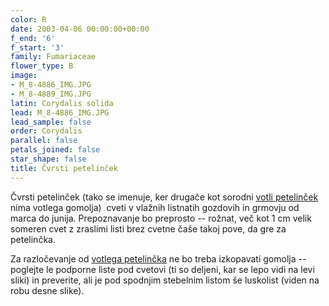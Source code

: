 ```yaml
---
color: R
date: 2003-04-06 00:00:00+00:00
f_end: '6'
f_start: '3'
family: Fumariaceae
flower_type: B
image:
- M_8-4886_IMG.JPG
- M_8-4889_IMG.JPG
latin: Corydalis solida
lead: M_8-4886_IMG.JPG
lead_sample: false
order: Corydalis
parallel: false
petals_joined: false
star_shape: false
title: Čvrsti petelinček
---
```

Čvrsti petelinček (tako se imenuje, ker drugače kot sorodni [votli petelinček](../../corydaliscava/votli-petelin&#269;ek/) nima votlega gomolja)  cveti v vlažnih listnatih gozdovih in grmovju od marca do junija. Prepoznavanje bo preprosto -- rožnat, več kot 1 cm velik someren cvet z zraslimi listi brez cvetne čaše takoj pove, da gre za petelinčka.

Za razločevanje od [votlega petelinčka](../../corydaliscava/votli-petelin&#269;ek/) ne bo treba izkopavati gomolja -- poglejte le podporne liste pod cvetovi (ti so deljeni, kar se lepo vidi na levi sliki) in preverite, ali je pod spodnjim stebelnim listom še luskolist (viden na robu desne slike).
